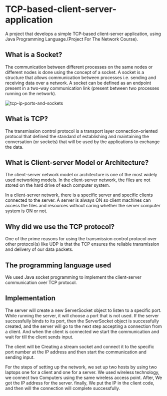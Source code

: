 # TCP-based-client-server-application
A project that develops a simple TCP-based client-server application, using Java Programming Language.(Project For The Network Course).

## What is a Socket?
The communication between different processes on the same nodes or different nodes is done using the concept of a socket. A socket is a structure that allows communication between processes i.e. sending and receiving data over a network.
A socket can be defined as an endpoint present in a two-way communication link (present between two processes running on the network).
<div>
  <img src="https://i.ibb.co/19v96PN/tcp-ip-ports-and-sockets.jpg" alt="tcp-ip-ports-and-sockets" border="0"> 

  
## What is TCP?
The transmission control protocol is a transport layer connection-oriented protocol that defined the standard of establishing and maintaining the conversation (or sockets) that will be used by the applications to exchange the data.

## What is Client-server Model or Architecture?
The client-server network model or architecture is one of the most widely used networking models. In the client-server network, the files are not stored on the hard drive of each computer system.

In a client-server network, there is a specific server and specific clients connected to the server. A server is always ON so client machines can access the files and resources without caring whether the server computer system is ON or not.

## Why did we use the TCP protocol?
One of the prime reasons for using the transmission control protocol over other protocol(s) like UDP is that the TCP ensures the reliable transmission and delivery of our data packets.

## The programming language used

We used Java socket programming to implement the client-server communication over TCP protocol.

## Implementation

The server will create a new ServerSocket object to listen to a specific port. While running the server, it will choose a port that is not used. If the server successfully binds to its port, then the ServerSocket object is successfully created, and the server will go to the next step accepting a connection from a client.
And when the client is connected we start the communication and wait for till the client sends input.

The client will be Creating a stream socket and connect it to the specific port number at the IP address and then start the communication and sending input.

For the steps of setting up the network, we set up two hosts by using two laptops one for a client and one for a server. We used wireless technology, we connect two Computers using the same wireless access point. After, We got the IP address for the server. finally, We put the IP in the client code, and then will the connection will complete successfully.
